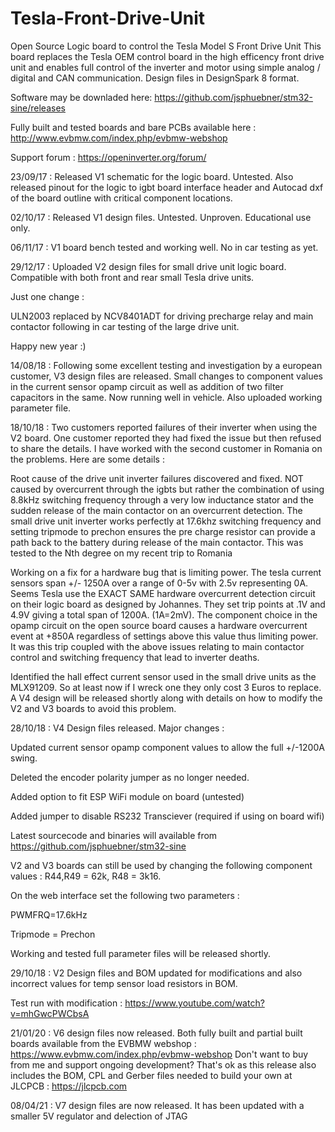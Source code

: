 # Tesla-Front-Drive-Unit
Open Source Logic board to control the Tesla Model S Front Drive Unit
This board replaces the Tesla OEM control board in the high efficency front drive unit
and enables full control of the inverter and motor using simple analog / digital and CAN communication. Design files in DesignSpark 8 format.

Software may be downladed here:
https://github.com/jsphuebner/stm32-sine/releases

Fully built and tested boards and bare PCBs available here : http://www.evbmw.com/index.php/evbmw-webshop

Support forum : https://openinverter.org/forum/

23/09/17 : Released V1 schematic for the logic board. Untested. Also released pinout for the logic to igbt board interface header and Autocad dxf of the board outline with critical component locations.

02/10/17 : Released V1 design files. Untested. Unproven. Educational use only.

06/11/17 : V1 board bench tested and working well. No in car testing as yet.

29/12/17 : Uploaded V2 design files for small drive unit logic board. Compatible with both front and rear small Tesla drive units.

Just one change :

ULN2003 replaced by NCV8401ADT for driving precharge relay and main contactor following in car testing of the large drive unit.

Happy new year :)

14/08/18 : Following some excellent testing and investigation by a european customer, V3 design files are released. Small changes to component values in the current sensor opamp circuit as well as addition of two filter capacitors in the same. Now running well in vehicle. Also uploaded working parameter file.

18/10/18 : Two customers reported failures of their inverter when using the V2 board. One customer reported they had fixed the issue but then refused to share the details. I have worked with the second customer in Romania on the problems. Here are some details :

Root cause of the drive unit inverter failures discovered and fixed.
NOT caused by overcurrent through the igbts but rather the combination of using 8.8kHz switching frequency through a very low inductance stator and the sudden release of the main contactor on an overcurrent detection. The small drive unit inverter works perfectly at 17.6khz switching frequency and setting tripmode to prechon ensures the pre charge resistor can provide a path back to the battery during release of the main contactor. This was tested to the Nth degree on my recent trip to Romania

Working on a fix for a hardware bug that is limiting power. The tesla current sensors span +/- 1250A over a range of 0-5v with 2.5v representing 0A. Seems Tesla use the EXACT SAME hardware overcurrent detection circuit on their logic board as designed by Johannes. They set trip points at .1V and 4.9V giving a total span of 1200A. (1A=2mV). The component choice in the opamp circuit on the open source board causes a hardware overcurrent event at +850A regardless of settings above this value thus limiting power. It was this trip coupled with the above issues relating to main contactor control and switching frequency that lead to inverter deaths.

Identified the hall effect current sensor used in the small drive units as the MLX91209. So at least now if I wreck one they only cost 3 Euros to replace. A V4 design will be released shortly along with details on how to modify the V2 and V3 boards to avoid this problem. 

28/10/18 : V4 Design files released. Major changes : 

Updated current sensor opamp component values to allow the full +/-1200A swing.

Deleted the encoder polarity jumper as no longer needed.

Added option to fit ESP WiFi module on board (untested)

Added jumper to disable RS232 Transciever (required if using on board wifi)

Latest sourcecode and binaries will available from https://github.com/jsphuebner/stm32-sine

V2 and V3 boards can still be used by changing the following component values : R44,R49 = 62k, R48 = 3k16.

On the web interface set the following two parameters :

PWMFRQ=17.6kHz

Tripmode = Prechon

Working and tested full parameter files will be released shortly.

29/10/18 : V2 Design files and BOM updated for modifications and also incorrect values for temp sensor load resistors in BOM.

Test run with modification : https://www.youtube.com/watch?v=mhGwcPWCbsA

21/01/20 : V6 design files now released. Both fully built and partial built boards available from the EVBMW webshop : https://www.evbmw.com/index.php/evbmw-webshop
Don't want to buy from me and support ongoing development? That's ok as this release also includes the BOM, CPL and Gerber files needed to build your own at JLCPCB : https://jlcpcb.com

08/04/21 : V7 design files are now released. It has been updated with a smaller 5V regulator and delection of JTAG

